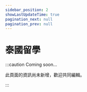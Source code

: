 ```yaml
---
sidebar_position: 2
showLastUpdateTime: true
pagination_next: null
pagination_prev: null
---
```


# 泰國留學

:::caution Coming soon...

此頁面的資訊尚未新增，歡迎共同編輯。

:::